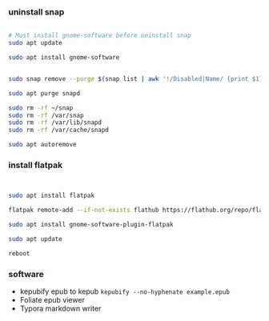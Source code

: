 ### uninstall snap




```bash

# Must install gnome-software before uninstall snap
sudo apt update

sudo apt install gnome-software


sudo snap remove --purge $(snap list | awk '!/Disabled|Name/ {print $1}')

sudo apt purge snapd

sudo rm -rf ~/snap
sudo rm -rf /var/snap
sudo rm -rf /var/lib/snapd
sudo rm -rf /var/cache/snapd

sudo apt autoremove

```

### install flatpak

```bash


sudo apt install flatpak

flatpak remote-add --if-not-exists flathub https://flathub.org/repo/flathub.flatpakrepo

sudo apt install gnome-software-plugin-flatpak

sudo apt update

reboot
```


### software
- kepubify epub to kepub `kepubify --no-hyphenate example.epub`
- Foliate epub viewer
- Typora markdown writer

